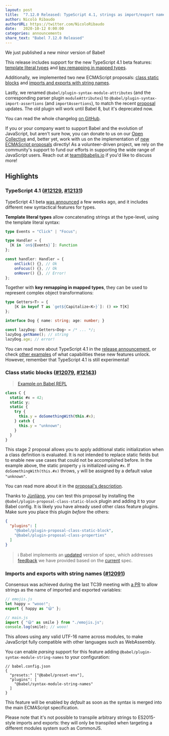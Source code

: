 ```yaml
---
layout: post
title:  "7.12.0 Released: TypeScript 4.1, strings as import/export names, and class static blocks"
author: Nicolò Ribaudo
authorURL: https://twitter.com/NicoloRibaudo
date:   2020-10-12 0:00:00
categories: announcements
share_text: "Babel 7.12.0 Released"
---
```


We just published a new minor version of Babel!

This release includes support for the new TypeScript 4.1 beta features: [template literal types](https://devblogs.microsoft.com/typescript/announcing-typescript-4-1-beta/#template-literal-types) and [key remapping in mapped types](https://devblogs.microsoft.com/typescript/announcing-typescript-4-1-beta/#key-remapping-mapped-types).

Additionally, we implemented two new ECMAScript proposals: [class static blocks](https://github.com/tc39/proposal-class-static-block) and [imports and exports with string names](https://github.com/tc39/ecma262/pull/2154).

Lastly, we renamed `@babel/plugin-syntax-module-attributes` (and the corresponding parser plugin `moduleAttributes`) to `@babel/plugin-syntax-import-assertions` (and `importAssertions`), to match the recent [proposal](https://github.com/tc39/proposal-import-assertions) updates. The old plugin will work until Babel 8, but it's deprecated now.

You can read the whole changelog [on GitHub](https://github.com/babel/babel/releases/tag/v7.12.0).

<!-- truncate -->

If you or your company want to support Babel and the evolution of JavaScript, but aren't sure how, you can donate to us on our [Open Collective](https://opencollective.com/babel) and, better yet, work with us on the implementation of [new ECMAScript proposals](https://github.com/babel/proposals) directly! As a volunteer-driven project, we rely on the community's support to fund our efforts in supporting the wide range of JavaScript users. Reach out at [team@babeljs.io](mailto:team@babeljs.io) if you'd like to discuss more!

## Highlights

### TypeScript 4.1 ([#12129](https://github.com/babel/babel/pull/12129), [#12131](https://github.com/babel/babel/pull/12131))

TypeScript 4.1 beta [was announced](https://devblogs.microsoft.com/typescript/announcing-typescript-4-1-beta/#key-remapping-mapped-types) a few weeks ago, and it includes different new syntactical features for types.

**Template literal types** allow concatenating strings at the type-level, using the template literal syntax:

```typescript
type Events = "Click" | "Focus";

type Handler = {
  [K in `on${Events}`]: Function
};

const handler: Handler = {
    onClick() {}, // Ok
    onFocus() {}, // Ok
    onHover() {}, // Error!
};
```

Together with **key remapping in mapped types**, they can be used to represent complex object transformations:

```typescript
type Getters<T> = {
    [K in keyof T as `get${Capitalize<K>}`]: () => T[K]
};

interface Dog { name: string; age: number; }

const lazyDog: Getters<Dog> = /* ... */;
lazyDog.getName(); // string
lazyDog.age; // error!
```

You can read more about TypeScript 4.1 in the [release announcement](https://devblogs.microsoft.com/typescript/announcing-typescript-4-1-beta/), or check [other examples](https://github.com/ghoullier/awesome-template-literal-types) of what capabilities these new features unlock. However, remember that TypeScript 4.1 is still experimental!

### Class static blocks ([#12079](https://github.com/babel/babel/pull/12079), [#12143](https://github.com/babel/babel/pull/12143))

> [Example on Babel REPL](https://babel.dev/repl/build/29530/#?browsers=&build=&builtIns=false&spec=false&loose=true&code_lz=MYGwhgzhAEDC0G8BQ1oQC5nQS2NAHtALzQAsATANwpqY54Ce1qGWuiNq6ATgx6gOjoAFtggA6PiQAmAewDKsgLYBTEdgB2AcwDq2EQAp1E_AEpmAgL6dowLMGH9BQ0RKnQARAFcNAaw2yAO4aHhao1uFIlkA&debug=false&forceAllTransforms=false&shippedProposals=false&circleciRepo=&evaluate=false&fileSize=false&timeTravel=false&sourceType=module&lineWrap=true&presets=stage-2%2Ctypescript&prettier=true&targets=&version=7.11.6%2Bpr.12143&externalPlugins=)

```javascript
class C {
  static #x = 42;
  static y;
  static {
    try {
      this.y = doSomethingWith(this.#x);
    } catch {
      this.y = "unknown";
    }
  }
}
```

This stage 2 proposal allows you to apply additional static initialization when a class definition is evaluated. It is not intended to replace static fields but to enable new use cases that could not be accomplished before. In the example above, the static property `y` is initialized using `#x`. If `doSomethingWith(this.#x)` throws, `y` will be assigned by a default value `"unknown"`.

You can read more about it in the [proposal's description](https://github.com/tc39/proposal-class-static-block/blob/master/README.md). 

Thanks to [Jùnliàng](https://twitter.com/JLHwung), you can test this proposal by installing
the `@babel/plugin-proposal-class-static-block` plugin and adding it to your Babel config. It is likely you have already used other class feature plugins. Make sure you place this plugin _before_ the others:

```json
{
  "plugins": [
    "@babel/plugin-proposal-class-static-block",
    "@babel/plugin-proposal-class-properties"
  ]
}
```

> ℹ️ Babel implements an [updated](https://github.com/tc39/proposal-class-static-block/pull/15) version of spec, which addresses [feedback](https://github.com/tc39/proposal-class-static-block/issues?q=is%3Aissue+author%3AJLHwung+created%3A%3C2020-10-07) we have provided based on the [current](https://github.com/tc39/proposal-class-static-block/commit/1bfccb28a8174f6ca3f92242bd9589985190100c) spec.

### Imports and exports with string names ([#12091](https://github.com/babel/babel/pull/12091))

Consensus was achieved during the last TC39 meeting with [a PR](https://github.com/tc39/ecma262/pull/2154) to allow strings as the name of imported and exported variables:

```javascript
// emojis.js
let happy = "wooo!";
export { happy as "😃" };

// main.js
import { "😃" as smile } from "./emojis.js";
console.log(smile); // wooo!
```

This allows using any valid UTF-16 name across modules, to make JavaScript fully compatible with other languages such as WebAssembly.

You can enable _parsing_ support for this feature adding `@babel/plugin-syntax-module-string-names` to your configuration:

```jsonc
// babel.config.json
{
  "presets:" ["@babel/preset-env"],
  "plugins": [
    "@babel/syntax-module-string-names"
  ]
}
```

This feature will be enabled by *default* as soon as the syntax is merged into the main ECMAScript specification.

Please note that it's not possible to transpile arbitrary strings to ES2015-style imports and exports: they will only be transpiled when targeting a different modules system such as CommonJS.
